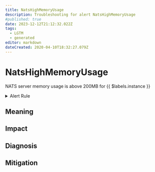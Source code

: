 ```yaml
---
title: NatsHighMemoryUsage
description: Troubleshooting for alert NatsHighMemoryUsage
#published: true
date: 2023-12-12T21:12:32.022Z
tags: 
  - LGTM
  - generated
editor: markdown
dateCreated: 2020-04-10T18:32:27.079Z
---
```


# NatsHighMemoryUsage

NATS server memory usage is above 200MB for {{ $labels.instance }}

<details>
  <summary>Alert Rule</summary>

{{% rule "nats/nats-exporter.yml" "NatsHighMemoryUsage" %}}

{{% comment %}}

```yaml
alert: NatsHighMemoryUsage
expr: gnatsd_varz_mem > 200 * 1024 * 1024
for: 5m
labels:
    severity: warning
annotations:
    summary: Nats high memory usage (instance {{ $labels.instance }})
    description: |-
        NATS server memory usage is above 200MB for {{ $labels.instance }}
          VALUE = {{ $value }}
          LABELS = {{ $labels }}
    runbook: https://github.com/srerun/prometheus-alerts/blob/main/content/runbooks/nats-exporter/NatsHighMemoryUsage.md

```

{{% /comment %}}

</details>


## Meaning
[//]: # "Short paragraph that explains what the alert means"


## Impact
[//]: # "What could / will happen if the alert is not addressed"



## Diagnosis
[//]: # "Steps to take to identify the cause of the problem"



## Mitigation
[//]: # "The steps necessary to resolve the alert"
